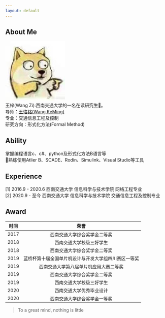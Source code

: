```yaml
---
layout: default
---
```


## About Me

<img class="profile-picture" src="wx.jpg">
<div id = "con1">
<a>王梓(Wang Zi)</a>:西南交通大学的一名在读研究生🐶。 
</div> 
<div id = "con1">
导师：<a href="https://faculty.swjtu.edu.cn/KeMing_Wang/zh_CN/index.htm" >王恪铭(Wang KeMing)</a>
</div>
<div id = "con1">
专业：交通信息工程及控制  
</div>
<div id = "con1">
研究方向：形式化方法(Formal Method)
</div>


## Ability

<div id ="con2">掌握编程语言c、c#、python及形式化方法B语言等</div>
<div id ="con2">熟练使用Atlier B、SCADE、Rodin、Simulink、Visual Studio等工具</div>


## Experience


<div id ="con3"> [1] 2016.9 - 2020.6 西南交通大学 信息科学与技术学院 网络工程专业</div>
<div id ="con3"> [2] 2020.9 - 至今 西南交通大学 信息科学与技术学院 交通信息工程及控制专业</div>

## Award

时间 | 荣誉
:-----:|:-------:
2017 | 西南交通大学综合奖学金二等奖 
2018 | 西南交通大学校级三好学生
2018 | 西南交通大学综合奖学金二等奖
2019 | 蓝桥杯第十届全国单片机设计与开发大学组四川赛区一等奖
2019 | 西南交通大学第八届单片机应用大赛二等奖
2019 | 西南交通大学综合奖学金二等奖
2019 | 西南交通大学校级三好学生
2020 | 西南交通大学优秀毕业设计
2020 | 西南交通大学综合奖学金一等奖

> To a great mind, nothing is little

